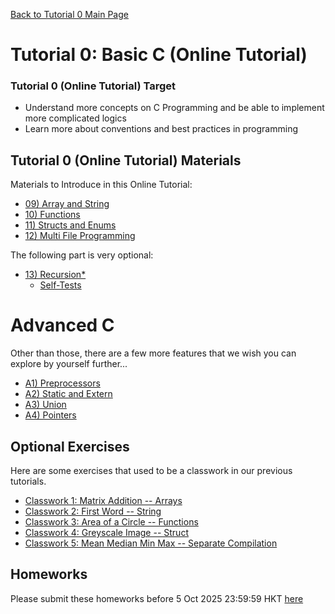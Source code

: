 [Back to Tutorial 0 Main Page](../tutorial-0-self-learn-basic-c/README.md) 


# Tutorial 0: Basic C (Online Tutorial)

### Tutorial 0 (Online Tutorial) Target

* Understand more concepts on C Programming and be able to implement more complicated logics
* Learn more about conventions and best practices in programming


## Tutorial 0 (Online Tutorial) Materials

Materials to Introduce in this Online Tutorial:

* [09) Array and String](09-array-string.md)
* [10) Functions](10-functions.md) 
* [11) Structs and Enums](11-struct.md)
* [12) Multi File Programming](12-multi-file-programming.md)

The following part is very optional:

* [13) Recursion*](13-recursion.md)
  * [Self-Tests](13-recursion.md#self-test) 

# Advanced C

Other than those, there are a few more features that we wish you can explore by yourself further...

* [A1) Preprocessors](a1-preprocessor.md)
* [A2) Static and Extern](a2-static-extern.md)
* [A3) Union](a3-union.md)
* [A4) Pointers](a4-pointers.md)

## Optional Exercises

Here are some exercises that used to be a classwork in our previous tutorials.

* [Classwork 1: Matrix Addition -- Arrays](classwork/classwork-1-matrix-addition.md)
* [Classwork 2: First Word -- String](classwork/classwork-2-first-word.md)
* [Classwork 3: Area of a Circle -- Functions](classwork/classwork-3-area-of-circle.md)
* [Classwork 4: Greyscale Image -- Struct](classwork/classwork-4-greyscale-image.md)
* [Classwork 5: Mean Median Min Max -- Separate Compilation](classwork/classwork-5-mean-median-min-max/README.md)

## Homeworks

Please submit these homeworks before 5 Oct 2025 23:59:59 HKT
[here](https://github.com/UST-Robotics-Team/Software-Tutorial-2025-Notes/blob/main/tutorial-0-c-self_study/homework/README.md)


